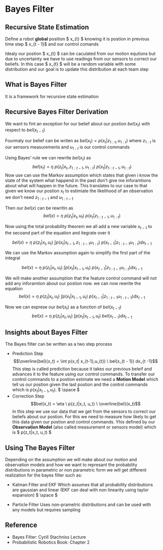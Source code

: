 # Bayes Filter

## Recursive State Estimation

Define a robot **global** position  $ x_{t} $ knowing it is postion in previous time step $ x_{t - 1}$ and our control comands

Idealy our postion $ x_{t} $ can be caculated from our motion equtions but due to uncertainty we have to use readings from our sensors to correct our beliefs. In this case $ x_{t} $ will be a random variable with some distribution and our goal is to update this distribution at each team step

## What is Bayes Filter

It is a framework for recursive state estimation

## Recursive Bayes Filter Derivation

We want to fint an exception for our belief about our postion $bel(x_t)$ with respect to $bel(x_{t - 1})$

Fourmaly our belief can be writen as $bel(x_t) = p(x_t | z_{1:t}, u_{1:t})$ where $z_{1:t}$ is our sensors measurements and $u_{1:t}$ is our control commands

Using Bayes' rule we can rewrite $bel(x_t)$ as
$$ bel(x_t) = \eta \ p(z_t|x_t, z_{1:t-1}, u_{1:t})\ p(x_t|z_{1:t-1}, u_{1:t})$$
Now use can use the Markov assumption which states that given i know the state of the system what happend in the past don't give me inforamtions about what will happen in the future. This translates to our case to that given we know our postion $x_t$ to estimiate the likelihood of an observation we don't need $z_{1:t-1}$ and $u_{1:t-1}$

Then our $bel(x)$ can be rewritin as
$$bel(x) = \eta \ p(z_t|x_t, u_t) \ p(x_t| z_{1:t-1}, u_{1:t})$$

Now using the total probability theorem we all add a new variable $x_{t-1}$ to the secoand part of the equation and itegrate over it

$$bel(x) = \eta \ p(z_t|x_t, u_t) \ \int p(x_t| x_{t-1},z_{1:t-1} u_{1:t}) \ p(x_{t -1}| z_{1:t-1} u_{1:t})dx_{t -1}$$

We can use the Markov assumption again to simplify the first part of the integral

$$bel(x) = \eta \ p(z_t|x_t, u_t) \ \int p(x_t| x_{t-1},u_{t}) \ p(x_{t -1}| z_{1:t-1} u_{1:t})dx_{t -1}$$

We will make another assumption that the feature control command will not add any inforamtion about our postion now. we can now rewrite the equation
$$bel(x) = \eta \ p(z_t|x_t, u_t) \ \int p(x_t| x_{t-1},u_{t}) \ p(x_{t -1}| z_{1:t-1} u_{1:t - 1})dx_{t -1}$$

Now we can exprese our $bel(x_t)$ as a function of $bel(x_{t -1})$
$$bel(x) = \eta \ p(z_t|x_t, u_t) \ \int p(x_t| x_{t-1},u_{t}) \ bel(x_{t - 1}) dx_{t -1}$$

## Insights about Bayes Filter

The Bayes filter can be written as a two step process

- Prediction Step
$$\overline{bel}(x_t) = \int p(x_t| x_{t-1},u_{t}) \ bel(x_{t - 1}) dx_{t -1}$$
This step is called prediction because it takes our previous beleif and advances it to the feature using our control commands. To transfer our control commands to a postion estimate we need a **Motion Model** which tell us our postion given the last postion and the control commands which is $p(x_t| x_{t-1},u_{t})$.
$ \space $
- Correction Step
$$bel(x_t) = \eta \ p(z_t|x_t, u_t) \ \overline{bel}(x_t)$$
In this step we use our data that we get from the sensors to correct our beliefs about our postion. For this we need to measure how likely to get this data given our postion and control commands. Yhis defined by our **Observation Model** (also called measurement or sensors model) which is $ p(z_t|x_t, u_t) $
  
## Using The Bayes Filter

Depending on the assumption we will make about our motion and observation models and how we want to represant the probability distributions in parametric or non parametric form we will get different realization for the bayes filter such as:

- Kalman Filter and EKF
Which assumes that all probability distributions are gaussian and linear (EKF can deal with non linearity using taylor expansion)
$ \space $

- Particle Filter
Uses non-prametric distributions and can be used with any models but requires sampling

## Reference

- Bayes Filter: Cyrill Stachniss Lecture
- Probabilistic Robotics Book: Chapter 2
